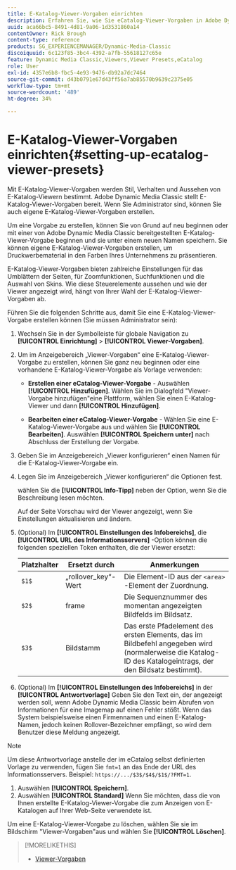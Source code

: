 ```yaml
---
title: E-Katalog-Viewer-Vorgaben einrichten
description: Erfahren Sie, wie Sie eCatalog-Viewer-Vorgaben in Adobe Dynamic Media Classic einrichten.
uuid: aca66bc5-8491-4d81-9a06-1d3531860a14
contentOwner: Rick Brough
content-type: reference
products: SG_EXPERIENCEMANAGER/Dynamic-Media-Classic
discoiquuid: 6c123f85-3bc4-4392-a7fb-55618127c65e
feature: Dynamic Media Classic,Viewers,Viewer Presets,eCatalog
role: User
exl-id: 4357e6b8-fbc5-4e93-9476-db92a7dc7464
source-git-commit: d43b0791e67d43ff56a7ab85570b9639c2375e05
workflow-type: tm+mt
source-wordcount: '489'
ht-degree: 34%

---
```


# E-Katalog-Viewer-Vorgaben einrichten{#setting-up-ecatalog-viewer-presets}

Mit E-Katalog-Viewer-Vorgaben werden Stil, Verhalten und Aussehen von E-Katalog-Viewern bestimmt. Adobe Dynamic Media Classic stellt E-Katalog-Viewer-Vorgaben bereit. Wenn Sie Administrator sind, können Sie auch eigene E-Katalog-Viewer-Vorgaben erstellen.

Um eine Vorgabe zu erstellen, können Sie von Grund auf neu beginnen oder mit einer von Adobe Dynamic Media Classic bereitgestellten E-Katalog-Viewer-Vorgabe beginnen und sie unter einem neuen Namen speichern. Sie können eigene E-Katalog-Viewer-Vorgaben erstellen, um Druckwerbematerial in den Farben Ihres Unternehmens zu präsentieren.

E-Katalog-Viewer-Vorgaben bieten zahlreiche Einstellungen für das Umblättern der Seiten, für Zoomfunktionen, Suchfunktionen und die Auswahl von Skins. Wie diese Steuerelemente aussehen und wie der Viewer angezeigt wird, hängt von Ihrer Wahl der E-Katalog-Viewer-Vorgaben ab.

Führen Sie die folgenden Schritte aus, damit Sie eine E-Katalog-Viewer-Vorgabe erstellen können (Sie müssen Administrator sein):

1. Wechseln Sie in der Symbolleiste für globale Navigation zu **[!UICONTROL Einrichtung]** > **[!UICONTROL Viewer-Vorgaben]**.
1. Um im Anzeigebereich „Viewer-Vorgaben“ eine E-Katalog-Viewer-Vorgabe zu erstellen, können Sie ganz neu beginnen oder eine vorhandene E-Katalog-Viewer-Vorgabe als Vorlage verwenden:

   * **Erstellen einer eCatalog-Viewer-Vorgabe** - Auswählen **[!UICONTROL Hinzufügen]**. Wählen Sie im Dialogfeld &quot;Viewer-Vorgabe hinzufügen&quot;eine Plattform, wählen Sie einen E-Katalog-Viewer und dann **[!UICONTROL Hinzufügen]**.

   * **Bearbeiten einer eCatalog-Viewer-Vorgabe** - Wählen Sie eine E-Katalog-Viewer-Vorgabe aus und wählen Sie **[!UICONTROL Bearbeiten]**. Auswählen **[!UICONTROL Speichern unter]** nach Abschluss der Erstellung der Vorgabe.

1. Geben Sie im Anzeigebereich „Viewer konfigurieren“ einen Namen für die E-Katalog-Viewer-Vorgabe ein.
1. Legen Sie im Anzeigebereich „Viewer konfigurieren“ die Optionen fest.

   wählen Sie die **[!UICONTROL Info-Tipp]** neben der Option, wenn Sie die Beschreibung lesen möchten.

   Auf der Seite Vorschau wird der Viewer angezeigt, wenn Sie Einstellungen aktualisieren und ändern.

1. (Optional) Im **[!UICONTROL Einstellungen des Infobereichs]**, die **[!UICONTROL URL des Informationsservers]** -Option können die folgenden speziellen Token enthalten, die der Viewer ersetzt:

   | Platzhalter | Ersetzt durch | Anmerkungen |
   | --- | --- | --- |
   | `$1$` | „rollover_key“-Wert | Die Element-ID aus der `<area>` -Element der Zuordnung. |
   | `$2$` | frame | Die Sequenznummer des momentan angezeigten Bildfelds im Bildsatz. |
   | `$3$` | Bildstamm | Das erste Pfadelement des ersten Elements, das im Bildbefehl angegeben wird (normalerweise die Katalog-ID des Katalogeintrags, der den Bildsatz bestimmt). |

1. (Optional) Im **[!UICONTROL Einstellungen des Infobereichs]** in der **[!UICONTROL Antwortvorlage]** Geben Sie den Text ein, der angezeigt werden soll, wenn Adobe Dynamic Media Classic beim Abrufen von Informationen für eine Imagemap auf einen Fehler stößt. Wenn das System beispielsweise einen Firmennamen und einen E-Katalog-Namen, jedoch keinen Rollover-Bezeichner empfängt, so wird dem Benutzer diese Meldung angezeigt.

>[!NOTE]
>
>Um diese Antwortvorlage anstelle der im eCatalog selbst definierten Vorlage zu verwenden, fügen Sie `fmt=1` an das Ende der URL des Informationsservers. Beispiel: `https://.../$3$/$4$/$1$/?FMT=1`.

1. Auswählen **[!UICONTROL Speichern]**.
1. Auswählen **[!UICONTROL Standard]** Wenn Sie möchten, dass die von Ihnen erstellte E-Katalog-Viewer-Vorgabe die zum Anzeigen von E-Katalogen auf Ihrer Web-Seite verwendete ist.

Um eine E-Katalog-Viewer-Vorgabe zu löschen, wählen Sie sie im Bildschirm &quot;Viewer-Vorgaben&quot;aus und wählen Sie **[!UICONTROL Löschen]**.

>[!MORELIKETHIS]
>
>* [Viewer-Vorgaben](application-setup.md#viewer_presets)

